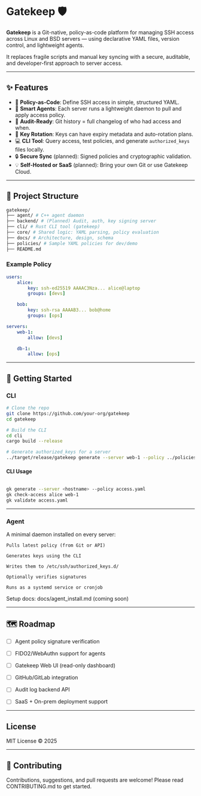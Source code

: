 # Gatekeep 🛡️

**Gatekeep** is a Git-native, policy-as-code platform for managing SSH access across Linux and BSD servers — using declarative YAML files, version control, and lightweight agents.

It replaces fragile scripts and manual key syncing with a secure, auditable, and developer-first approach to server access.

---

## ✨ Features

- 🔐 **Policy-as-Code**: Define SSH access in simple, structured YAML.
- 🧠 **Smart Agents**: Each server runs a lightweight daemon to pull and apply access policy.
- 🧾 **Audit-Ready**: Git history = full changelog of who had access and when.
- 🔁 **Key Rotation**: Keys can have expiry metadata and auto-rotation plans.
- 💻 **CLI Tool**: Query access, test policies, and generate `authorized_keys` files locally.
- 🔒 **Secure Sync** (planned): Signed policies and cryptographic validation.
- 💡 **Self-Hosted or SaaS** (planned): Bring your own Git or use Gatekeep Cloud.

---

## 📁 Project Structure
```bash
gatekeep/
├── agent/ # C++ agent daemon
├── backend/ # (Planned) Audit, auth, key signing server
├── cli/ # Rust CLI tool (gatekeep)
├── core/ # Shared logic: YAML parsing, policy evaluation
├── docs/ # Architecture, design, schema
├── policies/ # Sample YAML policies for dev/demo
├── README.md
```

### Example Policy

```yaml
users:
    alice:
        key: ssh-ed25519 AAAAC3Nza... alice@laptop
        groups: [devs]

    bob:
        key: ssh-rsa AAAAB3... bob@home
        groups: [ops]

servers:
    web-1:
        allow: [devs]

    db-1:
        allow: [ops]
```

---

## 🚀 Getting Started

### CLI

```bash
# Clone the repo
git clone https://github.com/your-org/gatekeep
cd gatekeep

# Build the CLI
cd cli
cargo build --release

# Generate authorized_keys for a server
../target/release/gatekeep generate --server web-1 --policy ../policies/access.yaml
```

#### CLI Usage
```bash

gk generate --server <hostname> --policy access.yaml
gk check-access alice web-1
gk validate access.yaml
```

---

### Agent

A minimal daemon installed on every server:

    Pulls latest policy (from Git or API)

    Generates keys using the CLI

    Writes them to /etc/ssh/authorized_keys.d/

    Optionally verifies signatures

    Runs as a systemd service or cronjob

Setup docs: docs/agent_install.md (coming soon)

---

## 🗺 Roadmap

- [ ] Agent policy signature verification

- [ ] FIDO2/WebAuthn support for agents

- [ ] Gatekeep Web UI (read-only dashboard)

- [ ] GitHub/GitLab integration

- [ ] Audit log backend API

- [ ] SaaS + On-prem deployment support

---

## License

MIT License © 2025

---

## 🤝 Contributing

Contributions, suggestions, and pull requests are welcome!
Please read CONTRIBUTING.md to get started.

